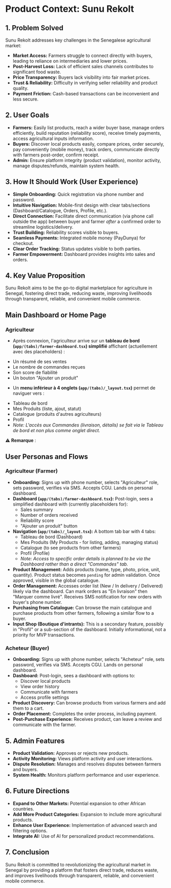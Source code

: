 # Product Context: Sunu Rekolt

## 1. Problem Solved

Sunu Rekolt addresses key challenges in the Senegalese agricultural market:

*   **Market Access:** Farmers struggle to connect directly with buyers, leading to reliance on intermediaries and lower prices.
*   **Post-Harvest Loss:** Lack of efficient sales channels contributes to significant food waste.
*   **Price Transparency:** Buyers lack visibility into fair market prices.
*   **Trust & Reliability:** Difficulty in verifying seller reliability and product quality.
*   **Payment Friction:** Cash-based transactions can be inconvenient and less secure.

## 2. User Goals

*   **Farmers:** Easily list products, reach a wider buyer base, manage orders efficiently, build reputation (reliability score), receive timely payments, access agricultural inputs information.
*   **Buyers:** Discover local products easily, compare prices, order securely, pay conveniently (mobile money), track orders, communicate directly with farmers post-order, confirm receipt.
*   **Admin:** Ensure platform integrity (product validation), monitor activity, manage disputes/refunds, maintain system health.

## 3. How It Should Work (User Experience)

*   **Simple Onboarding:** Quick registration via phone number and password.
*   **Intuitive Navigation:** Mobile-first design with clear tabs/sections (Dashboard/Catalogue, Orders, Profile, etc.).
*   **Direct Connection:** Facilitate direct communication (via phone call outside the app) between buyer and farmer *after* a confirmed order to streamline logistics/delivery.
*   **Trust Building:** Reliability scores visible to buyers.
*   **Seamless Payments:** Integrated mobile money (PayDunya) for checkout.
*   **Clear Order Tracking:** Status updates visible to both parties.
*   **Farmer Empowerment:** Dashboard provides insights into sales and orders.

## 4. Key Value Proposition

Sunu Rekolt aims to be the go-to digital marketplace for agriculture in Senegal, fostering direct trade, reducing waste, improving livelihoods through transparent, reliable, and convenient mobile commerce.

## Main Dashboard or Home Page

### Agriculteur

- Après connexion, l'agriculteur arrive sur un **tableau de bord (`app/(tabs)/farmer-dashboard.tsx`) simplifié** affichant (actuellement avec des placeholders) :

* Un résumé de ses ventes
* Le nombre de commandes reçues
* Son score de fiabilité
* Un bouton "Ajouter un produit"

- Un **menu inférieur à 4 onglets (`app/(tabs)/_layout.tsx`)** permet de naviguer vers :

* Tableau de bord
* Mes Produits (liste, ajout, statut)
* Catalogue (produits d'autres agriculteurs)
* Profil
* *Note: L'accès aux Commandes (livraison, détails) se fait via le Tableau de bord et non plus comme onglet direct.*

⚠️ **Remarque** : 

## User Personas and Flows

### Agriculteur (Farmer)

*   **Onboarding:** Signs up with phone number, selects "Agriculteur" role, sets password, verifies via SMS. Accepts CGU. Lands on personal dashboard.
*   **Dashboard (`app/(tabs)/farmer-dashboard.tsx`):** Post-login, sees a simplified dashboard with (currently placeholders for):
    *   Sales summary
    *   Number of orders received
    *   Reliability score
    *   "Ajouter un produit" button
*   **Navigation (`app/(tabs)/_layout.tsx`):** A bottom tab bar with 4 tabs:
    *   Tableau de bord (Dashboard)
    *   Mes Produits (My Products - for listing, adding, managing status)
    *   Catalogue (to see products from other farmers)
    *   Profil (Profile)
    *   *Note: Access to specific order details is planned to be via the Dashboard rather than a direct "Commandes" tab.*
*   **Product Management:** Adds products (name, type, photo, price, unit, quantity). Product status becomes `pending` for admin validation. Once approved, visible in the global catalogue.
*   **Order Management:** Accesses order list (New / In delivery / Delivered) likely via the dashboard. Can mark orders as "En livraison" then "Marquer comme livré". Receives SMS notification for new orders with buyer's phone number.
*   **Purchasing from Catalogue:** Can browse the main catalogue and purchase products from other farmers, following a similar flow to a buyer.
*   **Input Shop (Boutique d'intrants):** This is a secondary feature, possibly in "Profil" or a sub-section of the dashboard. Initially informational, not a priority for MVP transactions.

### Acheteur (Buyer)

*   **Onboarding:** Signs up with phone number, selects "Acheteur" role, sets password, verifies via SMS. Accepts CGU. Lands on personal dashboard.
*   **Dashboard:** Post-login, sees a dashboard with options to:
    *   Discover local products
    *   View order history
    *   Communicate with farmers
    *   Access profile settings
*   **Product Discovery:** Can browse products from various farmers and add them to a cart.
*   **Order Placement:** Completes the order process, including payment.
*   **Post-Purchase Experience:** Receives product, can leave a review and communicate with the farmer.

## 5. Admin Features

*   **Product Validation:** Approves or rejects new products.
*   **Activity Monitoring:** Views platform activity and user interactions.
*   **Dispute Resolution:** Manages and resolves disputes between farmers and buyers.
*   **System Health:** Monitors platform performance and user experience.

## 6. Future Directions

*   **Expand to Other Markets:** Potential expansion to other African countries.
*   **Add More Product Categories:** Expansion to include more agricultural products.
*   **Enhance User Experience:** Implementation of advanced search and filtering options.
*   **Integrate AI:** Use of AI for personalized product recommendations.

## 7. Conclusion

Sunu Rekolt is committed to revolutionizing the agricultural market in Senegal by providing a platform that fosters direct trade, reduces waste, and improves livelihoods through transparent, reliable, and convenient mobile commerce.
